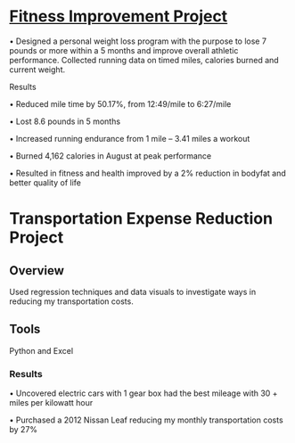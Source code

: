 # [Fitness Improvement Project](https://edepaz101.github.io/Eduardo_Portfolio_Projects/) 
• Designed a personal weight loss program with the purpose to lose 7 pounds or more within a 5 months and improve overall athletic performance. 
 Collected running data on timed miles, calories burned and current weight.

Results

• Reduced mile time by 50.17%, from 12:49/mile to 6:27/mile

• Lost 8.6 pounds in 5 months 

• Increased running endurance from 1 mile – 3.41 miles a
workout 

• Burned 4,162 calories in August at peak performance

• Resulted in fitness and health improved by a 2% reduction in bodyfat and better quality of life

# Transportation Expense Reduction Project

## Overview

Used regression techniques and data visuals to investigate ways in reducing my transportation costs.

## Tools

Python and Excel


### Results

• Uncovered electric cars with 1 gear box had the best mileage with 30 + miles per kilowatt hour 

• Purchased a 2012 Nissan Leaf reducing my monthly transportation costs by 27%
	
